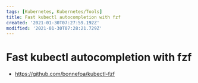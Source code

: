```yaml
---
tags: [Kubernetes, Kubernetes/Tools]
title: Fast kubectl autocompletion with fzf
created: '2021-01-30T07:27:59.192Z'
modified: '2021-01-30T07:28:21.729Z'
---
```


# Fast kubectl autocompletion with fzf 

* https://github.com/bonnefoa/kubectl-fzf

